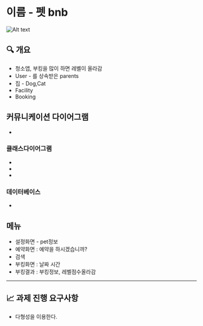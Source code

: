 # 이름 - 펫 bnb

![Alt text](auctionmain.jpg)


## 🔍  개요 

- 청소앱, 부킹을 많이 하면 레벨이 올라감 
- User - 를 상속받은 parents
- 집 - Dog,Cat
- Facility
- Booking

## 커뮤니케이션 다이어그램

- 

### 클래스다이어그램 

-
-
-


### 데이터베이스 

- 

## 메뉴

- 설정화면 - pet정보
- 예약화면 : 예약을 하시겠습니까? 
- 검색 
- 부킹화면 : 날짜 시간
- 부킹결과 : 부킹정보, 레벨점수올라감


---

## 📈 과제 진행 요구사항

- 다형성을 이용한다.
 

